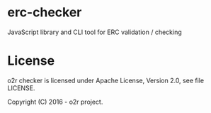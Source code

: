 # erc-checker
JavaScript library and CLI tool for ERC validation / checking

# License
o2r checker is licensed under Apache License, Version 2.0, see file LICENSE.

Copyright (C) 2016 - o2r project.
